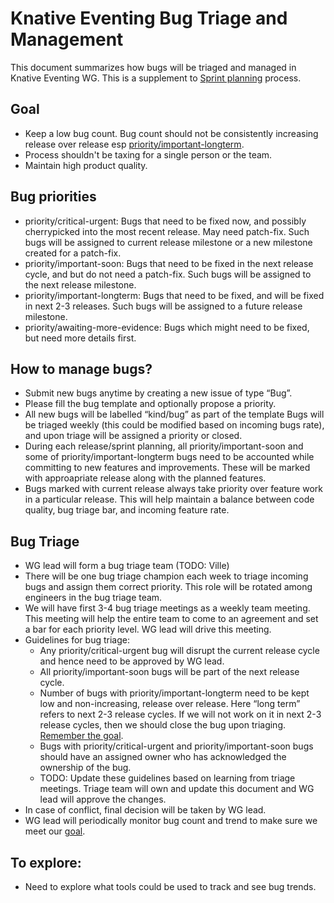 # Knative Eventing Bug Triage and Management

This document summarizes how bugs will be triaged and managed in Knative
Eventing WG. This is a supplement to [Sprint planning](sprintplanning.md)
process.

## Goal

- Keep a low bug count. Bug count should not be consistently increasing release
  over release esp [priority/important-longterm](#Bug-priorities).
- Process shouldn't be taxing for a single person or the team.
- Maintain high product quality.

## Bug priorities

- priority/critical-urgent: Bugs that need to be fixed now, and possibly
  cherrypicked into the most recent release. May need patch-fix. Such bugs will
  be assigned to current release milestone or a new milestone created for a
  patch-fix.
- priority/important-soon: Bugs that need to be fixed in the next release cycle,
  and but do not need a patch-fix. Such bugs will be assigned to the next
  release milestone.
- priority/important-longterm: Bugs that need to be fixed, and will be fixed in
  next 2-3 releases. Such bugs will be assigned to a future release milestone.
- priority/awaiting-more-evidence: Bugs which might need to be fixed, but need
  more details first.

## How to manage bugs?

- Submit new bugs anytime by creating a new issue of type “Bug”.
- Please fill the bug template and optionally propose a priority.
- All new bugs will be labelled “kind/bug” as part of the template Bugs will be
  triaged weekly (this could be modified based on incoming bugs rate), and upon
  triage will be assigned a priority or closed.
- During each release/sprint planning, all priority/important-soon and some of
  priority/important-longterm bugs need to be accounted while committing to new
  features and improvements. These will be marked with approapriate release
  along with the planned features.
- Bugs marked with current release always take priority over feature work in a
  particular release. This will help maintain a balance between code quality,
  bug triage bar, and incoming feature rate.

## Bug Triage

- WG lead will form a bug triage team (TODO: Ville)
- There will be one bug triage champion each week to triage incoming bugs and
  assign them correct priority. This role will be rotated among engineers in the
  bug triage team.
- We will have first 3-4 bug triage meetings as a weekly team meeting. This
  meeting will help the entire team to come to an agreement and set a bar for
  each priority level. WG lead will drive this meeting.
- Guidelines for bug triage:
  - Any priority/critical-urgent bug will disrupt the current release cycle and
    hence need to be approved by WG lead.
  - All priority/important-soon bugs will be part of the next release cycle.
  - Number of bugs with priority/important-longterm need to be kept low and
    non-increasing, release over release. Here “long term” refers to next 2-3
    release cycles. If we will not work on it in next 2-3 release cycles, then
    we should close the bug upon triaging. [Remember the goal](#Goal).
  - Bugs with priority/critical-urgent and priority/important-soon bugs should
    have an assigned owner who has acknowledged the ownership of the bug.
  - TODO: Update these guidelines based on learning from triage meetings. Triage
    team will own and update this document and WG lead will approve the changes.
- In case of conflict, final decision will be taken by WG lead.
- WG lead will periodically monitor bug count and trend to make sure we meet our
  [goal](#Goal).

## To explore:

- Need to explore what tools could be used to track and see bug trends.
